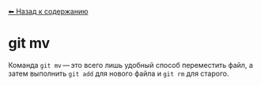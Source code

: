 [⬅ Назад к содержанию](../README.md)

# git mv

Команда `git mv` — это всего лишь удобный способ переместить файл, а затем выполнить `git add` для нового файла и `git rm` для старого.